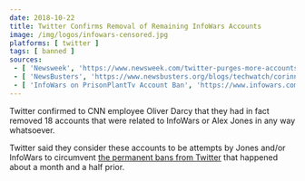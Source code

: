 ```yaml
---
date: 2018-10-22
title: Twitter Confirms Removal of Remaining InfoWars Accounts
image: /img/logos/infowars-censored.jpg
platforms: [ twitter ]
tags: [ banned ]
sources:
 - [ 'Newsweek', 'https://www.newsweek.com/twitter-purges-more-accounts-linked-alex-jones-infowars-1182658' ]
 - [ 'NewsBusters', 'https://www.newsbusters.org/blogs/techwatch/corinne-weaver/2018/10/23/twitter-bans-more-infowars-accounts-leaves-farrakhan-alone' ]
 - [ 'InfoWars on PrisonPlantTv Account Ban', 'https://www.infowars.com/prisonplanettv-account-banned-from-twitter/' ]
---
```


Twitter confirmed to CNN employee Oliver Darcy that they had in fact removed 18 accounts that were related to InfoWars or Alex Jones in any way whatsoever.

Twitter said they consider these accounts to be attempts by Jones and/or InfoWars to circumvent [the permanent bans from Twitter](/events/twitter-bans-alex-jones/) that happened about a month and a half prior.
